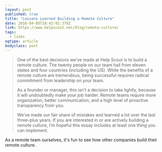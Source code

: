 ```yaml
---
layout: post 
published: true 
title: "Lessons Learned Building a Remote Culture" 
date: 2016-04-05T18:42:02.378Z 
link: https://www.helpscout.net/blog/remote-culture/ 
tags:
  - links
ogtype: article 
bodyclass: post 
---
```


> One of the best decisions we’ve made at Help Scout is to build a remote culture. The twenty people on our team hail from eleven states and four countries (including the US). While the benefits of a remote culture are tremendous, being successful requires radical commitment from leadership on your team.
> 
> As a founder or manager, this isn’t a decision to take lightly, because it will undoubtedly make your job harder. Remote teams require more organization, better communication, and a high level of proactive transparency from you.
> 
> We’ve made our fair share of mistakes and learned a lot over the last three-plus years. If you are interested in or are actively building a remote culture, I’m hopeful this essay includes at least one thing you can implement.

As a remote team ourselves, it's fun to see how other companies build their remote culture.
